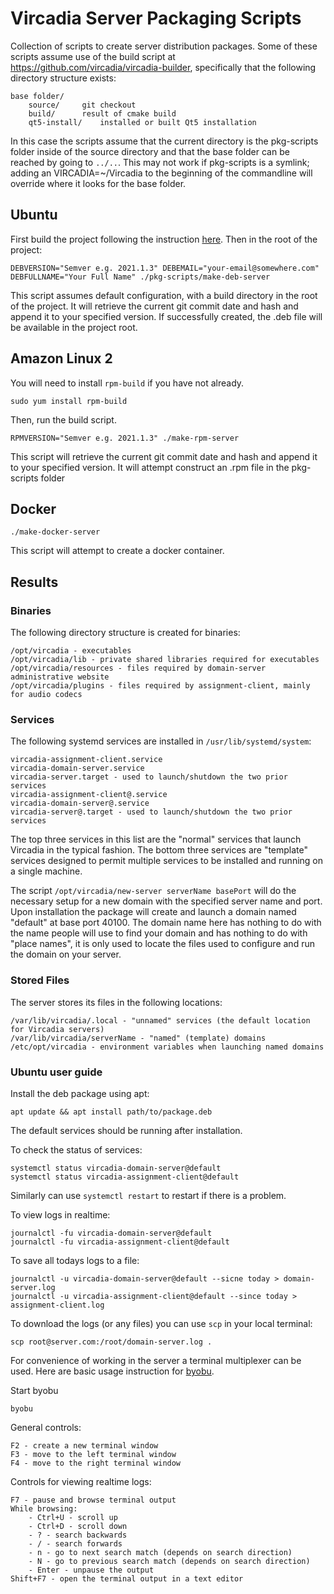 # Vircadia Server Packaging Scripts

Collection of scripts to create server distribution packages. Some of these scripts assume
use of the build script at https://github.com/vircadia/vircadia-builder, specifically that
the following directory structure exists:

```
base folder/
	source/		git checkout
	build/		result of cmake build
	qt5-install/	installed or built Qt5 installation
```

In this case the scripts assume that the current directory is the pkg-scripts folder inside of the source directory
and that the base folder can be reached by going to `../..`. This may not work if pkg-scripts is a symlink; adding an VIRCADIA=~/Vircadia to the beginning of the commandline will override where it looks for the base folder.

## Ubuntu
First build the project following the instruction [here](../BUILD_LINUX.md).
Then in the root of the project:
```
DEBVERSION="Semver e.g. 2021.1.3" DEBEMAIL="your-email@somewhere.com" DEBFULLNAME="Your Full Name" ./pkg-scripts/make-deb-server
```
This script assumes default configuration, with a build directory in the root of the project.
It will retrieve the current git commit date and hash and append it to your specified version. If successfully created, the .deb file will be available in the project root.

## Amazon Linux 2

You will need to install `rpm-build` if you have not already.
```
sudo yum install rpm-build
```
Then, run the build script.
```
RPMVERSION="Semver e.g. 2021.1.3" ./make-rpm-server
```

This script will retrieve the current git commit date and hash and append it to your specified version.
It will attempt construct an .rpm file in the pkg-scripts folder

## Docker
```
./make-docker-server
```

This script will attempt to create a docker container.

## Results

### Binaries

The following directory structure is created for binaries:
```
/opt/vircadia - executables
/opt/vircadia/lib - private shared libraries required for executables
/opt/vircadia/resources - files required by domain-server administrative website
/opt/vircadia/plugins - files required by assignment-client, mainly for audio codecs
```

### Services

The following systemd services are installed in `/usr/lib/systemd/system`:
```
vircadia-assignment-client.service
vircadia-domain-server.service
vircadia-server.target - used to launch/shutdown the two prior services
vircadia-assignment-client@.service
vircadia-domain-server@.service
vircadia-server@.target - used to launch/shutdown the two prior services
```

The top three services in this list are the "normal" services that launch Vircadia
in the typical fashion. The bottom three services are "template" services designed
to permit multiple services to be installed and running on a single machine.

The script `/opt/vircadia/new-server serverName basePort` will do the necessary
setup for a new domain with the specified server name and port. Upon installation
the package will create and launch a domain named "default" at base port 40100.
The domain name here has nothing to do with the name people will use to find your
domain and has nothing to do with "place names", it is only used to locate the files
used to configure and run the domain on your server.

### Stored Files

The server stores its files in the following locations:
```
/var/lib/vircadia/.local - "unnamed" services (the default location for Vircadia servers)
/var/lib/vircadia/serverName - "named" (template) domains
/etc/opt/vircadia - environment variables when launching named domains
```

### Ubuntu user guide

Install the deb package using apt:

```
apt update && apt install path/to/package.deb
```

The default services should be running after installation.

To check the status of services:
```
systemctl status vircadia-domain-server@default
systemctl status vircadia-assignment-client@default
```
Similarly can use `systemctl restart` to restart if there is a problem.

To view logs in realtime:
```
journalctl -fu vircadia-domain-server@default
journalctl -fu vircadia-assignment-client@default
```

To save all todays logs to a file:
```
journalctl -u vircadia-domain-server@default --sicne today > domain-server.log
journalctl -u vircadia-assignment-client@default --since today > assignment-client.log
```

To download the logs (or any files) you can use `scp` in your local terminal:
```
scp root@server.com:/root/domain-server.log .
```

For convenience of working in the server a terminal multiplexer can be used. Here are basic usage instruction for [byobu](https://www.byobu.org).

Start byobu
```
byobu
```

General controls:
```
F2 - create a new terminal window
F3 - move to the left terminal window
F4 - move to the right terminal window
```

Controls for viewing realtime logs:
```
F7 - pause and browse terminal output
While browsing:
    - Ctrl+U - scroll up
    - Ctrl+D - scroll down
    - ? - search backwards
    - / - search forwards
    - n - go to next search match (depends on search direction)
    - N - go to previous search match (depends on search direction)
    - Enter - unpause the output
Shift+F7 - open the terminal output in a text editor
```

